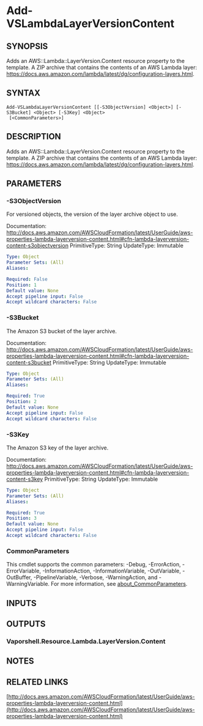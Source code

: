 # Add-VSLambdaLayerVersionContent

## SYNOPSIS
Adds an AWS::Lambda::LayerVersion.Content resource property to the template.
A ZIP archive that contains the contents of an AWS Lambda layer: https://docs.aws.amazon.com/lambda/latest/dg/configuration-layers.html.

## SYNTAX

```
Add-VSLambdaLayerVersionContent [[-S3ObjectVersion] <Object>] [-S3Bucket] <Object> [-S3Key] <Object>
 [<CommonParameters>]
```

## DESCRIPTION
Adds an AWS::Lambda::LayerVersion.Content resource property to the template.
A ZIP archive that contains the contents of an AWS Lambda layer: https://docs.aws.amazon.com/lambda/latest/dg/configuration-layers.html.

## PARAMETERS

### -S3ObjectVersion
For versioned objects, the version of the layer archive object to use.

Documentation: http://docs.aws.amazon.com/AWSCloudFormation/latest/UserGuide/aws-properties-lambda-layerversion-content.html#cfn-lambda-layerversion-content-s3objectversion
PrimitiveType: String
UpdateType: Immutable

```yaml
Type: Object
Parameter Sets: (All)
Aliases:

Required: False
Position: 1
Default value: None
Accept pipeline input: False
Accept wildcard characters: False
```

### -S3Bucket
The Amazon S3 bucket of the layer archive.

Documentation: http://docs.aws.amazon.com/AWSCloudFormation/latest/UserGuide/aws-properties-lambda-layerversion-content.html#cfn-lambda-layerversion-content-s3bucket
PrimitiveType: String
UpdateType: Immutable

```yaml
Type: Object
Parameter Sets: (All)
Aliases:

Required: True
Position: 2
Default value: None
Accept pipeline input: False
Accept wildcard characters: False
```

### -S3Key
The Amazon S3 key of the layer archive.

Documentation: http://docs.aws.amazon.com/AWSCloudFormation/latest/UserGuide/aws-properties-lambda-layerversion-content.html#cfn-lambda-layerversion-content-s3key
PrimitiveType: String
UpdateType: Immutable

```yaml
Type: Object
Parameter Sets: (All)
Aliases:

Required: True
Position: 3
Default value: None
Accept pipeline input: False
Accept wildcard characters: False
```

### CommonParameters
This cmdlet supports the common parameters: -Debug, -ErrorAction, -ErrorVariable, -InformationAction, -InformationVariable, -OutVariable, -OutBuffer, -PipelineVariable, -Verbose, -WarningAction, and -WarningVariable. For more information, see [about_CommonParameters](http://go.microsoft.com/fwlink/?LinkID=113216).

## INPUTS

## OUTPUTS

### Vaporshell.Resource.Lambda.LayerVersion.Content
## NOTES

## RELATED LINKS

[http://docs.aws.amazon.com/AWSCloudFormation/latest/UserGuide/aws-properties-lambda-layerversion-content.html](http://docs.aws.amazon.com/AWSCloudFormation/latest/UserGuide/aws-properties-lambda-layerversion-content.html)

